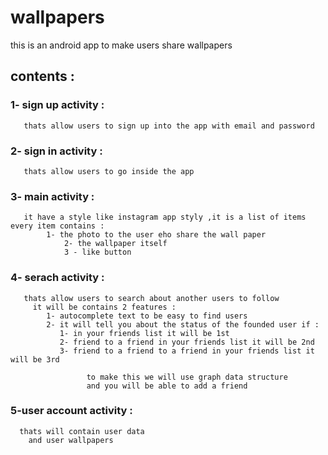 # wallpapers
this is an android app to make users share wallpapers
## contents :
  ### 1- sign up activity : 
	   thats allow users to sign up into the app with email and password
  ### 2- sign in activity : 
	   thats allow users to go inside the app 
### 3- main activity : 
	   it have a style like instagram app styly ,it is a list of items every item contains : 
		    1- the photo to the user eho share the wall paper 
				2- the wallpaper itself 
				3 - like button 
### 4- serach activity :
	   thats allow users to search about another users to follow 
		 it will be contains 2 features :
		    1- autocomplete text to be easy to find users 
		    2- it will tell you about the status of the founded user if :
		       1- in your friends list it will be 1st 
		       2- friend to a friend in your friends list it will be 2nd
		       3- friend to a friend to a friend in your friends list it will be 3rd
					 
					 to make this we will use graph data structure 
					 and you will be able to add a friend 
 ### 5-user account activity : 
	  thats will contain user data 
		and user wallpapers
